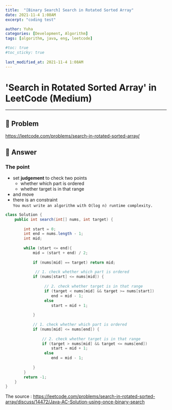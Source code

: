 ```yaml
---
title:  "[Binary Search] Search in Rotated Sorted Array"
date: 2021-11-4 1:08AM
excerpt: "coding test"

author: Yuha
categories: [Development, Algorithm]
tags: [algorithm, java, eng, leetcode]

#toc: true
#toc_sticky: true
 
last_modified_at: 2021-11-4 1:08AM
---
```


# 'Search in Rotated Sorted Array' in LeetCode (Medium)

---

## 📌 Problem
<https://leetcode.com/problems/search-in-rotated-sorted-array/>

## 📌 Answer
### The point
- set **judgement** to check two points
    - whether which part is ordered
    - whether target is in that range
- and move
- there is an constraint <br> `You must write an algorithm with O(log n) runtime complexity.`

```java
class Solution {
    public int search(int[] nums, int target) {
        
        int start = 0;
        int end = nums.length - 1;
        int mid;
        
        while (start <= end){
            mid = (start + end) / 2;
            
            if (nums[mid] == target) return mid;
            
             // 1. check whether which part is ordered 
            if (nums[start] <= nums[mid]) {
                
                 // 2. check whether target is in that range
                 if (target < nums[mid] && target >= nums[start]) 
                    end = mid - 1;
                 else
                    start = mid + 1;
                
            }
            
            // 1. check whether which part is ordered
            if (nums[mid] <= nums[end]) {
                
                // 2. check whether target is in that range
                if (target > nums[mid] && target <= nums[end])
                    start = mid + 1;
                 else
                    end = mid - 1;
                
            }
        }
        return -1;
    }
}
```
The source : <https://leetcode.com/problems/search-in-rotated-sorted-array/discuss/14472/Java-AC-Solution-using-once-binary-search>